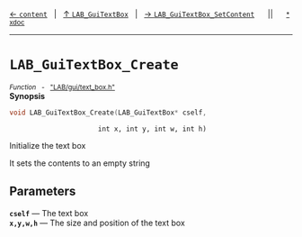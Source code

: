 [&#8592; `content`](LAB--gui--lab_guitextbox--content.md)&nbsp;&nbsp;&nbsp;|&nbsp;&nbsp;&nbsp;[&#8593; `LAB_GuiTextBox`](LAB--gui--lab_guitextbox.md)&nbsp;&nbsp;&nbsp;|&nbsp;&nbsp;&nbsp;[&#8594; `LAB_GuiTextBox_SetContent`](LAB--gui--lab_guitextbox--lab_guitextbox_setcontent.md)&nbsp;&nbsp;&nbsp;&nbsp;&nbsp;&nbsp;||&nbsp;&nbsp;&nbsp;&nbsp;&nbsp;&nbsp;<small>[\* xdoc](../xdoc/LAB\gui.xmd#L316)</small>
***

# `LAB_GuiTextBox_Create`
<small>*Function* &nbsp; - &nbsp; ["LAB/gui/text_box.h"](../include/LAB/gui/text_box.h)</small>  
**Synopsis**

```cpp
void LAB_GuiTextBox_Create(LAB_GuiTextBox* cself,
```

                          int x, int y, int w, int h)
Initialize the text box

It sets the contents to an empty string


## Parameters
**`cself`** &#8213; The text box  
**`x,y,w,h`** &#8213; The size and position of the text box  
